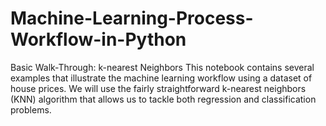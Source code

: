 # Machine-Learning-Process-Workflow-in-Python
Basic Walk-Through: k-nearest Neighbors This notebook contains several examples that illustrate the machine learning workflow using a dataset of house prices.  We will use the fairly straightforward k-nearest neighbors (KNN) algorithm that allows us to tackle both regression and classification problems.
